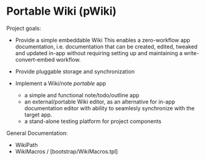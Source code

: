 # Portable Wiki (pWiki)

Project goals:
- Provide a simple embeddable Wiki
  This enables a zero-workflow app documentation, i.e. documentation that
  can be created, edited, tweaked and updated in-app without requiring 
  setting up and maintaining a write-convert-embed workflow.

- Provide pluggable storage and synchronization

- Implement a Wiki/note _portable_ app
    - a simple and functional note/todo/outline app
    - an external/portable Wiki editor, as an alternative for in-app 
      documentation editor with ability to seamlesly synchronize with 
      the target app.
    - a stand-alone testing platform for project components

General Documentation:
- WikiPath
- WikiMacros / [bootstrap/WikiMacros.tpl]
